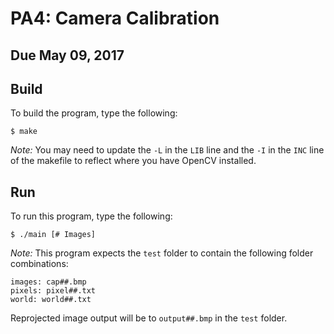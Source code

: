 # PA4: Camera Calibration
## Due May 09, 2017

## Build

To build the program, type the following:

```
$ make
```

*Note:* You may need to update the `-L` in the `LIB` line 
and the `-I` in the `INC` line of the makefile to reflect
where you have OpenCV installed.

## Run

To run this program, type the following:

```
$ ./main [# Images]
```

*Note:* This program expects the `test` folder to contain the
following folder combinations:

```
images: cap##.bmp
pixels: pixel##.txt
world: world##.txt
```

Reprojected image output will be to `output##.bmp` in the
`test` folder.